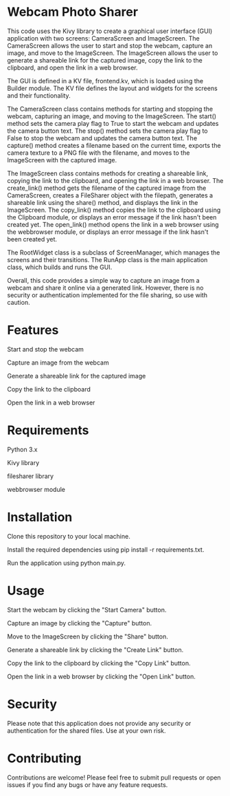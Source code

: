 # Webcam Photo Sharer

This code uses the Kivy library to create a graphical user interface (GUI) application with two screens: CameraScreen and ImageScreen. The CameraScreen allows the user to start and stop the webcam, capture an image, and move to the ImageScreen. The ImageScreen allows the user to generate a shareable link for the captured image, copy the link to the clipboard, and open the link in a web browser.

The GUI is defined in a KV file, frontend.kv, which is loaded using the Builder module. The KV file defines the layout and widgets for the screens and their functionality.

The CameraScreen class contains methods for starting and stopping the webcam, capturing an image, and moving to the ImageScreen. The start() method sets the camera play flag to True to start the webcam and updates the camera button text. The stop() method sets the camera play flag to False to stop the webcam and updates the camera button text. The capture() method creates a filename based on the current time, exports the camera texture to a PNG file with the filename, and moves to the ImageScreen with the captured image.

The ImageScreen class contains methods for creating a shareable link, copying the link to the clipboard, and opening the link in a web browser. The create_link() method gets the filename of the captured image from the CameraScreen, creates a FileSharer object with the filepath, generates a shareable link using the share() method, and displays the link in the ImageScreen. The copy_link() method copies the link to the clipboard using the Clipboard module, or displays an error message if the link hasn't been created yet. The open_link() method opens the link in a web browser using the webbrowser module, or displays an error message if the link hasn't been created yet.

The RootWidget class is a subclass of ScreenManager, which manages the screens and their transitions. The RunApp class is the main application class, which builds and runs the GUI.

Overall, this code provides a simple way to capture an image from a webcam and share it online via a generated link. However, there is no security or authentication implemented for the file sharing, so use with caution.

# Features
Start and stop the webcam

Capture an image from the webcam

Generate a shareable link for the captured image

Copy the link to the clipboard

Open the link in a web browser

# Requirements 
Python 3.x

Kivy library

filesharer library

webbrowser module

# Installation
Clone this repository to your local machine.

Install the required dependencies using pip install -r requirements.txt.

Run the application using python main.py.

# Usage
Start the webcam by clicking the "Start Camera" button.

Capture an image by clicking the "Capture" button.

Move to the ImageScreen by clicking the "Share" button.

Generate a shareable link by clicking the "Create Link" button.

Copy the link to the clipboard by clicking the "Copy Link" button.

Open the link in a web browser by clicking the "Open Link" button.

# Security
Please note that this application does not provide any security or authentication for the shared files. Use at your own risk.

# Contributing
Contributions are welcome! Please feel free to submit pull requests or open issues if you find any bugs or have any feature requests.

